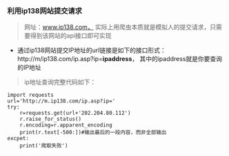 ### 利用ip138网站提交请求
>网址：www.ip138.com， 实际上用爬虫本质就是模拟人的提交请求，只需要得到该网站的api接口即可实现
- 通过ip138网站提交IP地址的url链接是如下的接口形式：http://m/ip138.com/ip.asp?ip=**ipaddress**， 其中的ipaddress就是你要查询的IP地址
>ip地址查询完整代码如下：

    import requests
    url='http://m.ip138.com/ip.asp?ip='
    try:
        r=requests.get(url+'202.204.80.112')
        r.raise_for_status()
        r.encoding=r.apparent_encoding
        print(r.text[-500:])#输出最后的一段内容，而非全部输出
    excpet:
        print('爬取失败')
